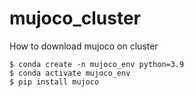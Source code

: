 # mujoco_cluster
How to download mujoco on cluster




```
$ conda create -n mujoco_env python=3.9
$ conda activate mujoco_env
$ pip install mujoco
```
